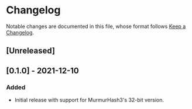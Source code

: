 # Changelog

Notable changes are documented in this file, whose format follows [Keep a Changelog](https://keepachangelog.com/en/1.0.0/).

## [Unreleased]

## [0.1.0] - 2021-12-10

### Added

- Initial release with support for MurmurHash3's 32-bit version.
